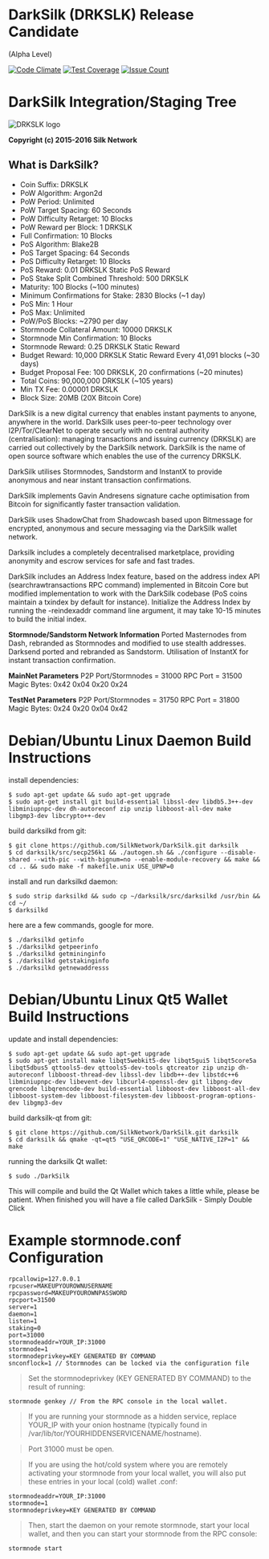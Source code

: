 # **DarkSilk (DRKSLK) Release Candidate**

(Alpha Level)

[![Code Climate](https://codeclimate.com/github/SCDeveloper/DarkSilk-Release-Candidate/badges/gpa.svg)](https://codeclimate.com/github/SCDeveloper/DarkSilk-Release-Candidate) [![Test Coverage](https://codeclimate.com/github/SCDeveloper/DarkSilk-Release-Candidate/badges/coverage.svg)](https://codeclimate.com/github/SCDeveloper/DarkSilk-Release-Candidate/coverage) [![Issue Count](https://codeclimate.com/github//SCDeveloper/DarkSilk-Release-Candidate/badges/issue_count.svg)](https://codeclimate.com/github/SCDeveloper/DarkSilk-Release-Candidate)

DarkSilk Integration/Staging Tree
================================
![DRKSLK logo](https://scontent-lhr3-1.xx.fbcdn.net/hphotos-xfa1/v/t1.0-9/12662013_621650008001168_4546399705491232237_n.png?oh=38604d9a10c0823ac6d7d51b9c2878c9&oe=573958C0)

**Copyright (c) 2015-2016 Silk Network**

What is DarkSilk?
----------------
* Coin Suffix: DRKSLK
* PoW Algorithm: Argon2d
* PoW Period: Unlimited
* PoW Target Spacing: 60 Seconds
* PoW Difficulty Retarget: 10 Blocks
* PoW Reward per Block: 1 DRKSLK
* Full Confirmation: 10 Blocks
* PoS Algorithm: Blake2B
* PoS Target Spacing: 64 Seconds
* PoS Difficulty Retarget: 10 Blocks 
* PoS Reward: 0.01 DRKSLK Static PoS Reward
* PoS Stake Split Combined Threshold: 500 DRKSLK
* Maturity: 100 Blocks (~100 minutes)
* Minimum Confirmations for Stake: 2830 Blocks (~1 day)
* PoS Min: 1 Hour
* PoS Max: Unlimited
* PoW/PoS Blocks: ~2790 per day
* Stormnode Collateral Amount: 10000 DRKSLK
* Stormnode Min Confirmation: 10 Blocks
* Stormnode Reward: 0.25 DRKSLK Static Reward
* Budget Reward: 10,000 DRKSLK Static Reward Every 41,091 blocks (~30 days)
* Budget Proposal Fee: 100 DRKSLK, 20 confirmations (~20 minutes)
* Total Coins: 90,000,000 DRKSLK (~105 years)
* Min TX Fee: 0.00001 DRKSLK
* Block Size: 20MB (20X Bitcoin Core)


DarkSilk is a new digital currency that enables instant payments to anyone, anywhere in the world. DarkSilk uses peer-to-peer technology over I2P/Tor/ClearNet to operate securly with no central authority (centralisation): managing transactions and issuing currency (DRKSLK) are carried out collectively by the DarkSilk network. DarkSilk is the name of open source software which enables the use of the currency DRKSLK.

DarkSilk utilises Stormnodes, Sandstorm and InstantX to provide anonymous and near instant transaction confirmations.

DarkSilk implements Gavin Andresens signature cache optimisation from Bitcoin for significantly faster transaction validation.

DarkSilk uses ShadowChat from Shadowcash based upon Bitmessage for encrypted, anonymous and secure messaging via the DarkSilk wallet network.

Darksilk includes a completely decentralised marketplace, providing anonymity and escrow services for safe and fast trades.

DarkSilk includes an Address Index feature, based on the address index API (searchrawtransactions RPC command) implemented in Bitcoin Core but modified implementation to work with the DarkSilk codebase (PoS coins maintain a txindex by default for instance). Initialize the Address Index by running the -reindexaddr command line argument, it may take 10-15 minutes to build the initial index.




**Stormnode/Sandstorm Network Information**
Ported Masternodes from Dash, rebranded as Stormnodes and modified to use stealth addresses.
Darksend ported and rebranded as Sandstorm.
Utilisation of InstantX for instant transaction confirmation.

**MainNet Parameters**
P2P Port/Stormnodes = 31000
RPC Port = 31500
Magic Bytes: 0x42 0x04 0x20 0x24


**TestNet Parameters**
P2P Port/Stormnodes = 31750
RPC Port = 31800
Magic Bytes: 0x24 0x20 0x04 0x42


Debian/Ubuntu Linux Daemon Build Instructions
================================================

install dependencies:

    $ sudo apt-get update && sudo apt-get upgrade
    $ sudo apt-get install git build-essential libssl-dev libdb5.3++-dev libminiupnpc-dev dh-autoreconf zip unzip libboost-all-dev make libgmp3-dev libcrypto++-dev

build darksilkd from git:

    $ git clone https://github.com/SilkNetwork/DarkSilk.git darksilk
    $ cd darksilk/src/secp256k1 && ./autogen.sh && ./configure --disable-shared --with-pic --with-bignum=no --enable-module-recovery && make && cd .. && sudo make -f makefile.unix USE_UPNP=0
   
install and run darksilkd daemon:

    $ sudo strip darksilkd && sudo cp ~/darksilk/src/darksilkd /usr/bin && cd ~/
    $ darksilkd

here are a few commands, google for more.

    $ ./darksilkd getinfo
    $ ./darksilkd getpeerinfo
    $ ./darksilkd getmininginfo
    $ ./darksilkd getstakinginfo
    $ ./darksilkd getnewaddresss
	

Debian/Ubuntu Linux Qt5 Wallet Build Instructions
================================================

update and install dependencies:

    $ sudo apt-get update && sudo apt-get upgrade
    $ sudo apt-get install make libqt5webkit5-dev libqt5gui5 libqt5core5a libqt5dbus5 qttools5-dev qttools5-dev-tools qtcreator zip unzip dh-autoreconf libboost-thread-dev libssl-dev libdb++-dev libstdc++6 libminiupnpc-dev libevent-dev libcurl4-openssl-dev git libpng-dev qrencode libqrencode-dev build-essential libboost-dev libboost-all-dev libboost-system-dev libboost-filesystem-dev libboost-program-options-dev libgmp3-dev

build darksilk-qt from git:

    $ git clone https://github.com/SilkNetwork/DarkSilk.git darksilk
    $ cd darksilk && qmake -qt=qt5 "USE_QRCODE=1" "USE_NATIVE_I2P=1" && make
 
running the darksilk Qt wallet:

    $ sudo ./DarkSilk
    
This will compile and build the Qt Wallet which takes a little while, please be patient.  When finished you will have a file called DarkSilk - Simply Double Click


Example stormnode.conf Configuration
===================================================

	rpcallowip=127.0.0.1
	rpcuser=MAKEUPYOUROWNUSERNAME
	rpcpassword=MAKEUPYOUROWNPASSWORD
	rpcport=31500
	server=1
	daemon=1
	listen=1
	staking=0
	port=31000
	stormnodeaddr=YOUR_IP:31000
	stormnode=1
	stormnodeprivkey=KEY GENERATED BY COMMAND
	snconflock=1 // Stormnodes can be locked via the configuration file 

> Set the stormnodeprivkey (KEY GENERATED BY COMMAND) to the result of running:

	stormnode genkey // From the RPC console in the local wallet.

> If you are running your stormnode as a hidden service, replace YOUR_IP with your onion hostname (typically found in /var/lib/tor/YOURHIDDENSERVICENAME/hostname).

> Port 31000 must be open.

> If you are using the hot/cold system where you are remotely activating your stormnode from your local wallet, you will also put these entries in your local (cold) wallet .conf:

	stormnodeaddr=YOUR_IP:31000
	stormnode=1
	stormnodeprivkey=KEY GENERATED BY COMMAND

> Then, start the daemon on your remote stormnode, start your local wallet, and then you can start your stormnode from the RPC console:

	stormnode start

